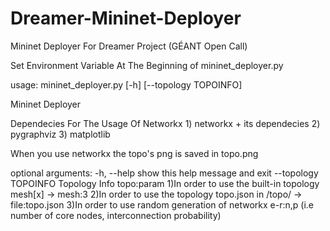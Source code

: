 Dreamer-Mininet-Deployer
========================

Mininet Deployer For Dreamer Project (GÉANT Open Call)

Set Environment Variable At The Beginning of mininet_deployer.py

usage: mininet_deployer.py [-h] [--topology TOPOINFO]

Mininet Deployer

Dependecies For The Usage Of Networkx
	1) networkx + its dependecies
	2) pygraphviz
	3) matplotlib

When you use networkx the topo's png is saved in topo.png

optional arguments:
  -h, --help           show this help message and exit
  --topology TOPOINFO  Topology Info topo:param
	1)In order to use the built-in topology mesh[x] -> mesh:3
	2)In order to use the topology topo.json in /topo/ -> file:topo.json
	3)In order to use random generation of networkx e-r:n,p (i.e number of core nodes, interconnection probability)
